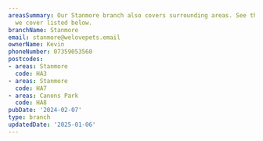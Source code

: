 ```yaml
---
areasSummary: Our Stanmore branch also covers surrounding areas. See the locations
  we cover listed below.
branchName: Stanmore
email: stanmore@welovepets.email
ownerName: Kevin
phoneNumber: 07359053560
postcodes:
- areas: Stanmore
  code: HA3
- areas: Stanmore
  code: HA7
- areas: Canons Park
  code: HA8
pubDate: '2024-02-07'
type: branch
updatedDate: '2025-01-06'
---
```




